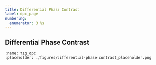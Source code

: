 ```yaml
---
title: Differential Phase Contrast
label: dpc_page
numbering:
  enumerator: 3.%s
---
```


## Differential Phase Contrast

```{figure} #app:differential-phase-contrast
:name: fig_dpc
:placeholder: ./figures/differential-phase-contrast_placeholder.png
```
